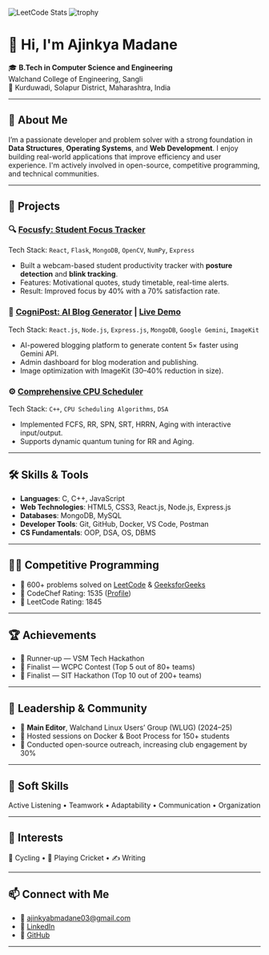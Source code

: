 ![LeetCode Stats](https://leetcard.jacoblin.cool/ajinkyab_03?theme=dark&font=Baloo%20Chettan%202&ext=heatmap)
![trophy](https://github-profile-trophy.vercel.app/?username=ajinkyab03&theme=radical&no-frame=true&no-bg=true&margin-w=4)

# 👋 Hi, I'm Ajinkya Madane

🎓 **B.Tech in Computer Science and Engineering**  
Walchand College of Engineering, Sangli  
📍 Kurduwadi, Solapur District, Maharashtra, India

---

## 🚀 About Me

I’m a passionate developer and problem solver with a strong foundation in **Data Structures**, **Operating Systems**, and **Web Development**. I enjoy building real-world applications that improve efficiency and user experience. I'm actively involved in open-source, competitive programming, and technical communities.

---

## 💼 Projects

### 🔍 [Focusfy: Student Focus Tracker](https://github.com/ajinkyab03/FocusFy_MP_Updated)
Tech Stack: `React`, `Flask`, `MongoDB`, `OpenCV`, `NumPy`, `Express`  
- Built a webcam-based student productivity tracker with **posture detection** and **blink tracking**.
- Features: Motivational quotes, study timetable, real-time alerts.
- Result: Improved focus by 40% with a 70% satisfaction rate.

### 📝 [CogniPost: AI Blog Generator](https://github.com/ajinkyab03/CogniPost) | [Live Demo](https://cogni-post.vercel.app/)
Tech Stack: `React.js`, `Node.js`, `Express.js`, `MongoDB`, `Google Gemini`, `ImageKit`  
- AI-powered blogging platform to generate content 5× faster using Gemini API.
- Admin dashboard for blog moderation and publishing.
- Image optimization with ImageKit (30–40% reduction in size).

### ⚙️ [Comprehensive CPU Scheduler](https://github.com/ajinkyab03/Comprehensive-CPU-Scheduler-Implementation)
Tech Stack: `C++`, `CPU Scheduling Algorithms`, `DSA`  
- Implemented FCFS, RR, SPN, SRT, HRRN, Aging with interactive input/output.
- Supports dynamic quantum tuning for RR and Aging.

---

## 🛠️ Skills & Tools

- **Languages**: C, C++, JavaScript  
- **Web Technologies**: HTML5, CSS3, React.js, Node.js, Express.js  
- **Databases**: MongoDB, MySQL  
- **Developer Tools**: Git, GitHub, Docker, VS Code, Postman  
- **CS Fundamentals**: OOP, DSA, OS, DBMS  

---

## 👨‍💻 Competitive Programming

- 🔹 600+ problems solved on [LeetCode](https://leetcode.com/u/ajinkyab_03/) & [GeeksforGeeks](https://www.geeksforgeeks.org/user/ajinkyabmlpna/)
- 🔹 CodeChef Rating: 1535 ([Profile](https://www.codechef.com/users/ajinkyab_03))  
- 🔹 LeetCode Rating: 1845  

---

## 🏆 Achievements

- 🥈 Runner-up — VSM Tech Hackathon  
- 🏅 Finalist — WCPC Contest (Top 5 out of 80+ teams)  
- 🏅 Finalist — SIT Hackathon (Top 10 out of 200+ teams)  

---

## 📢 Leadership & Community

- 📝 **Main Editor**, Walchand Linux Users’ Group (WLUG) (2024–25)  
- 🐧 Hosted sessions on Docker & Boot Process for 150+ students  
- 🌱 Conducted open-source outreach, increasing club engagement by 30%  

---

## 💬 Soft Skills

Active Listening • Teamwork • Adaptability • Communication • Organization  

---

## 🎯 Interests

🚴 Cycling • 🏏 Playing Cricket • ✍️ Writing  

---

## 📫 Connect with Me

- 📧 [ajinkyabmadane03@gmail.com](mailto:ajinkyabmadane03@gmail.com)  
- 🔗 [LinkedIn](https://www.linkedin.com/in/ajinkya-madane-6ab529254/)  
- 🐙 [GitHub](https://github.com/ajinkyab03)  

---
